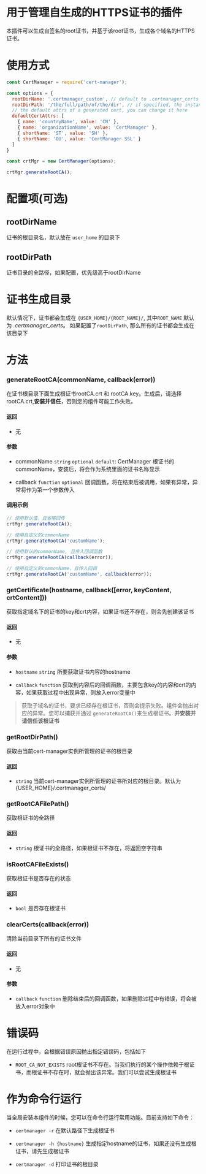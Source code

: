 # 用于管理自生成的HTTPS证书的插件
本插件可以生成自签名的root证书，并基于该root证书，生成各个域名的HTTPS证书。

# 使用方式
```js
const CertManager = require('cert-manager');

const options = {
  rootDirName: '.certmanager_custom', // default to .certmanager_certs
  rootDirPath: '/the/full/path/of/the/dir', // if specified, the instance will take this as root dir
  // the default attrs of a generated cert, you can change it here
  defaultCertAttrs: [
    { name: 'countryName', value: 'CN' },
    { name: 'organizationName', value: 'CertManager' },
    { shortName: 'ST', value: 'SH' },
    { shortName: 'OU', value: 'CertManager SSL' }
  ]
}

const crtMgr = new CertManager(options);

crtMgr.generateRootCA();
```
# 配置项(可选)

## rootDirName
证书的根目录名，默认放在 `user_home` 的目录下

## rootDirPath
证书目录的全路径，如果配置，优先级高于rootDirName

# 证书生成目录
默认情况下，证书都会生成在 `{USER_HOME}/{ROOT_NAME}/`,  其中`ROOT_NAME` 默认为 *.certmanager_certs*。
如果配置了`rootDirPath`, 那么所有的证书都会生成在该目录下

# 方法
### generateRootCA(commonName, callback(error))
在证书根目录下面生成根证书rootCA.crt 和 rootCA.key。生成后，请选择rootCA.crt,**安装并信任**，否则您的组件可能工作失败。

#### 返回
- 无

#### 参数
- commonName `string` `optional`
`default`: CertManager
根证书的commonName，安装后，将会作为系统里面的证书名称显示

- callback `function` `optional`
回调函数，将在结束后被调用，如果有异常，异常将作为第一个参数传入

#### 调用示例

```js
// 使用默认值，且省略回传
crtMgr.generateRootCA();

// 使用自定义的commonName
crtMgr.generateRootCA('customName');

// 使用默认的commonName, 且传入回调函数
crtMgr.generateRootCA(callback(error));

// 使用自定义的commonName，且传入回调
crtMgr.generateRootCA('customName', callback(error));
```

### getCertificate(hostname, callback([error, keyContent, crtContent]))
获取指定域名下的证书的key和crt内容，如果证书还不存在，则会先创建该证书

#### 返回
- 无

#### 参数
- `hostname` `string`
所要获取证书内容的hostname

- `callback` `function`
获取到内容后的回调函数，主要包含key的内容和crt的内容，如果获取过程中出现异常，则放入error变量中
> 获取子域名的证书，要求已经存在根证书，否则会提示失败。组件会抛出对应的异常。您可以捕获并通过 `generateRootCA()`来生成根证书。**并安装并请信任该根证书**

### getRootDirPath()
获取由当前cert-manager实例所管理的证书的根目录

#### 返回
- `string` 当前cert-manager实例所管理的证书所对应的根目录。默认为{USER_HOME}/.certmanager_certs/

### getRootCAFilePath()
获取根证书的全路径

#### 返回
- `string` 根证书的全路径，如果根证书不存在，将返回空字符串

### isRootCAFileExists()
获取根证书是否存在的状态

#### 返回
- `bool` 是否存在根证书

### clearCerts(callback(error))
清除当前目录下所有的证书文件

#### 返回
- 无

#### 参数
- `callback`  `function`
删除结束后的回调函数，如果删除过程中有错误，将会被放入error对象中

# 错误码
在运行过程中，会根据错误原因抛出指定错误码，包括如下

- `ROOT_CA_NOT_EXISTS`
root根证书不存在。当我们执行的某个操作依赖于根证书，而根证书不存在时，就会抛出该异常。我们可以尝试生成根证书

# 作为命令行运行
当全局安装本组件的时候，您可以在命令行运行常用功能。目前支持如下命令：

- `certmanager -r`
在默认路径下生成根证书

- `certmanager -h {hostname}`
生成指定hostname的证书，如果还没有生成根证书，请先生成根证书

- `certmanager -d`
打印证书的根目录